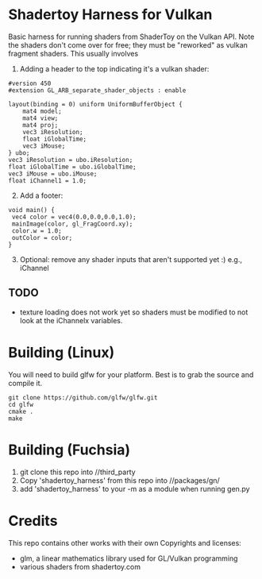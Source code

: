 # Shadertoy Harness for Vulkan

Basic harness for running shaders from ShaderToy on the Vulkan API. Note the shaders don't come over for free; they must be "reworked" as vulkan fragment shaders. This usually involves

1. Adding a header to the top indicating it's a vulkan shader:
```
#version 450
#extension GL_ARB_separate_shader_objects : enable

layout(binding = 0) uniform UniformBufferObject {
    mat4 model;
    mat4 view;
    mat4 proj;
    vec3 iResolution;
    float iGlobalTime;
    vec3 iMouse;
} ubo;
vec3 iResolution = ubo.iResolution;
float iGlobalTime = ubo.iGlobalTime;
vec3 iMouse = ubo.iMouse;
float iChannel1 = 1.0;
 ```
 2. Add a footer:
 ```
 void main() {
  vec4 color = vec4(0.0,0.0,0.0,1.0);
  mainImage(color, gl_FragCoord.xy);
  color.w = 1.0;
  outColor = color;
}
 ```
3. Optional: remove any shader inputs that aren't supported yet :) e.g., iChannel

## TODO

- texture loading does not work yet so shaders must be modified to not look at the iChannelx variables.

# Building (Linux)

You will need to build glfw for your platform. Best is to grab the source and compile it.

```
git clone https://github.com/glfw/glfw.git
cd glfw
cmake .
make

```

# Building (Fuchsia)

1. git clone this repo into //third_party
2. Copy 'shadertoy_harness' from this repo into //packages/gn/
3. add 'shadertoy_harness' to your -m as a module when running gen.py

# Credits

This repo contains other works with their own Copyrights and licenses:

- glm, a linear mathematics library used for GL/Vulkan programming
- various shaders from shadertoy.com
